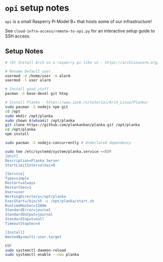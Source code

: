 
# `opi` setup notes

`opi` is a small Rasperry Pi Model B+ that hosts some of our infrastructure!

See `cloud-infra-access/remote-to-opi.py` for an interactive setup guide to SSH access.

## Setup Notes

```bash
# (0) Install Arch on a rasperry pi like so - https://archlinuxarm.org/platforms/armv8/broadcom/raspberry-pi-3

# Rename Default user
usermod -d /home/user -m alarm
usermod -l user alarm

# Install good stuff
pacman -S base-devel git htop

# Install Planka - https://www.ipv6.rs/tutorial/Arch_Linux/Planka/
sudo pacman -S nodejs npm git
cd /opt
sudo mkdir /opt/planka
sudo chown $(whoami) /opt/planka
git clone https://github.com/plankanban/planka.git /opt/planka
cd /opt/planka
npm install

sudo pacman -S nodejs-concurrently # Undeclared dependency

sudo tee /etc/systemd/system/planka.service <<EOF
[Unit]
Description=Planka Server
StartLimitIntervalSec=0

[Service]
Type=simple
Restart=always
RestartSec=1
User=user
WorkingDirectory=/opt/planka
ExecStart=/bin/sh -c /opt/planka/start.sh
RuntimeMaxSec=1200m
StandardError=journal
StandardOutput=journal
StandardInput=null
TimeoutStopSec=4

[Install]
WantedBy=multi-user.target

EOF
sudo systemctl daemon-reload
sudo systemctl enable --now planka



```
